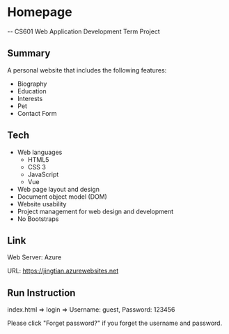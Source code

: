 # Homepage

-- CS601 Web Application Development Term Project

## Summary

A personal website that includes the following features:

- Biography
- Education
- Interests
- Pet
- Contact Form

## Tech

- Web languages 
  - HTML5
  - CSS 3
  - JavaScript
  - Vue
- Web page layout and design
- Document object model (DOM)
- Website usability
- Project management for web design and development
- No Bootstraps

## Link

Web Server: Azure

URL: https://jingtian.azurewebsites.net


## Run Instruction

index.html => login => Username: guest, Password: 123456

Please click "Forget password?" if you forget the username and password.

